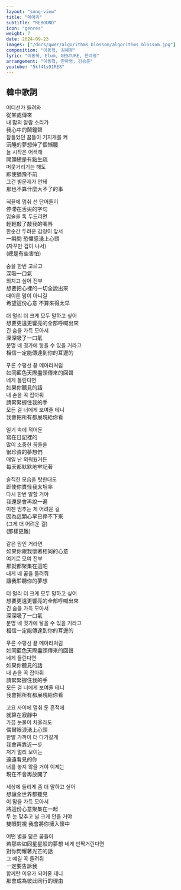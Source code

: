 ```yaml
---
layout: "song-view"
title: "메아리"
subtitle: "REBOUND"
icon: "genres"
weight: 7
date: 2024-09-23
images: ["/docs/qwer/algorithms_blossom/algorithms_blossom.jpg"]
composition: "이동혁, 김혜정"
lyric: "이동혁, Elum, GESTURE, 한아영"
arrangement: "이동혁, 한아영, 김승준"
youtube: "5kf41s91RE8"
---
```


## 韓中歌詞

어디선가 들려와  
從某處傳來  
내 맘의 알람 소리가  
我心中的鬧鐘聲  
잠들었던 꿈들이 기지개를 켜  
沉睡的夢想伸了個懶腰  
늘 시작은 어색해  
開頭總是有點生疏  
머뭇거리기는 해도  
即使猶豫不前  
그건 별문제가 안돼  
那也不算什麼大不了的事  

혀끝에 멈춰 선 단어들이  
停滯在舌尖的字句  
입술을 톡 두드리면  
輕輕敲了敲我的嘴唇  
한순간 두려운 감정이 앞서  
一瞬間 恐懼感湧上心頭  
(자꾸만 겁이 나서)  
(總是有些害怕)  

숨을 한번 고르고  
深吸一口氣  
외치고 싶어 전부  
想要把心裡的一切全說出來  
때이른 맘이 아니길  
希望這份心意 不算來得太早  

더 멀리 더 크게 모두 말하고 싶어  
想要更遠更響亮的全部呼喊出來  
긴 숨을 가득 모아서  
深深吸了一口氣  
분명 네 귓가에 닿을 수 있을 거라고  
相信一定能傳達到你的耳邊的  

푸른 수평선 끝 메아리처럼  
如同藍色天際盡頭傳來的回聲  
네게 들린다면  
如果你聽見的話  
내 손을 꼭 잡아줘  
請緊緊握住我的手  
모든 걸 너에게 보여줄 테니  
我會把所有都展現給你看  

일기 속에 적어둔  
寫在日記裡的  
많이 소중한 꿈들을  
很珍貴的夢想們  
매일 난 외워뒀거든  
每天都默默地牢記著  

솔직한 모습을 탓한대도  
即使你責怪我太坦率  
다시 한번 말할 거야  
我還是會再說一遍  
이젠 멈추는 게 어려운 걸  
因為這顆心早已停不下來  
(그게 더 어려운 걸)  
(那樣更難)  

같은 맘인 거라면  
如果你跟我懷著相同的心意  
여기로 모여 전부  
那就都聚集在這吧  
내게 네 꿈을 들려줘  
讓我聆聽你的夢想  

더 멀리 더 크게 모두 말하고 싶어  
想要更遠更響亮的全部呼喊出來  
긴 숨을 가득 모아서  
深深吸了一口氣  
분명 네 귓가에 닿을 수 있을 거라고  
相信一定能傳達到你的耳邊的  

푸른 수평선 끝 메아리처럼  
如同藍色天際盡頭傳來的回聲  
네게 들린다면  
如果你聽見的話  
내 손을 꼭 잡아줘  
請緊緊握住我的手  
모든 걸 너에게 보여줄 테니  
我會把所有都展現給你看  

고요 사이에 멈춰 둔 흔적에  
就算在寂靜中  
가끔 눈물이 차올라도  
偶爾眼淚湧上心頭  
한발 가까이 더 다가갈게  
我會再靠近一步  
저기 멀리 보이는  
遠遠看見的你  
너를 놓지 않을 거야 이제는  
現在不會再放開了  

세상에 들리게 좀 더 말하고 싶어  
想讓全世界都聽見  
이 맘을 가득 모아서  
將這份心意聚集在一起  
두 눈 맞추고 널 크게 안을 거야  
雙眼對視 我會將你擁入懷中  

어떤 별을 닮은 꿈들이  
若那些如同星星般的夢想
네게 반짝거린다면  
對你閃耀著光芒的話  
그 얘길 꼭 들려줘  
一定要告訴我  
함께란 이유가 되어줄 테니  
那會成為彼此同行的理由  
